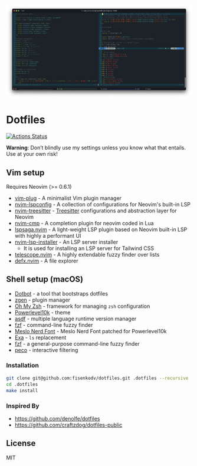 ![cover](./images/screenshot.png)

# Dotfiles

[![Actions Status](https://github.com/fisenkodv/dotfiles/workflows/Dotfiles%20Install/badge.svg)](https://github.com/fisenkodv/dotfiles/actions)

**Warning**: Don’t blindly use my settings unless you know what that entails. Use at your own risk!

## Vim setup

Requires Neovim (>= 0.6.1)

- [vim-plug](https://github.com/junegunn/vim-plug) - A minimalist Vim plugin manager
- [nvim-lspconfig](https://github.com/neovim/nvim-lspconfig) - A collection of configurations for Neovim's built-in LSP
- [nvim-treesitter](https://github.com/nvim-treesitter/nvim-treesitter) - [Treesitter](https://github.com/tree-sitter/tree-sitter) configurations and abstraction layer for Neovim
- [nvim-cmp](https://github.com/hrsh7th/nvim-cmp) - A completion plugin for neovim coded in Lua
- [lspsaga.nvim](https://github.com/tami5/lspsaga.nvim) - A light-weight LSP plugin based on Neovim built-in LSP with highly a performant UI
- [nvim-lsp-installer](https://github.com/williamboman/nvim-lsp-installer) - An LSP server installer
  - It is used for installing an LSP server for Tailwind CSS
- [telescope.nvim](https://github.com/nvim-telescope/telescope.nvim) - A highly extendable fuzzy finder over lists
- [defx.nvim](https://github.com/Shougo/defx.nvim) - A file explorer

## Shell setup (macOS)

- [Dotbot](https://github.com/anishathalye/dotbot) - a tool that bootstraps dotfiles
- [zgen](https://github.com/tarjoilija/zgen) - plugin manager
- [Oh My Zsh](https://github.com/robbyrussell/oh-my-zsh) - framework for managing `zsh` configuration
- [Powerlevel10k](https://github.com/romkatv/powerlevel10k) - theme
- [asdf](https://github.com/asdf-vm/asdf) - multiple language runtime version manager
- [fzf](https://github.com/junegunn/fzf) - command-line fuzzy finder
- [Meslo Nerd Font](https://github.com/romkatv/powerlevel10k#meslo-nerd-font-patched-for-powerlevel10k) - Meslo Nerd Font patched for Powerlevel10k
- [Exa](https://the.exa.website/) - `ls` replacement
- [fzf](https://github.com/junegunn/fzf) - a general-purpose command-line fuzzy finder
- [peco](https://github.com/peco/peco) - interactive filtering

### Installation

```bash
git clone git@github.com:fisenkodv/dotfiles.git .dotfiles --recursive
cd .dotfiles
make install
```

### Inspired By
- https://github.com/denolfe/dotfiles
- https://github.com/craftzdog/dotfiles-public

## License

MIT
